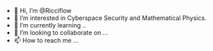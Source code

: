 - 👋 Hi, I’m @Ricciflow
- 👀 I’m interested in Cyberspace Security and Mathematical Physics.
- 🌱 I’m currently learning ..
- 💞️ I’m looking to collaborate on ...
- 📫 How to reach me ...

<!---
Ricciflow/Ricciflow is a ✨ special ✨ repository because its `README.md` (this file) appears on your GitHub profile.
You can click the Preview link to take a look at your changes.
--->
